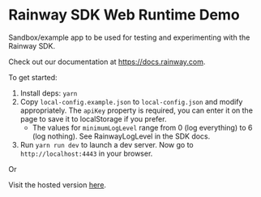 # Rainway SDK Web Runtime Demo
Sandbox/example app to be used for testing and experimenting with the Rainway SDK.

Check out our documentation at https://docs.rainway.com.

To get started:

1. Install deps: `yarn`
2. Copy `local-config.example.json` to `local-config.json` and modify appropriately. The `apiKey` property is required, you can enter it on the page to save it to localStorage if you prefer.
   * The values for `minimumLogLevel` range from 0 (log everything) to 6 (log nothing). See RainwayLogLevel in the SDK docs.
3. Run `yarn run dev` to launch a dev server. Now go to `http://localhost:4443` in your browser.

Or 

Visit the hosted version [here](https://sdk-builds.rainway.com/demos/web/sandbox/).
